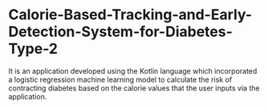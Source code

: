 # Calorie-Based-Tracking-and-Early-Detection-System-for-Diabetes-Type-2

It is an application developed using the Kotlin language which incorporated a  logistic regression machine learning
model to calculate the risk of contracting diabetes based on the calorie values that the user
inputs via the application.
